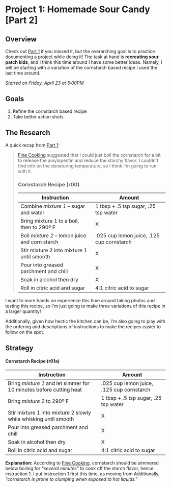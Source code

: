 # Project 1: Homemade Sour Candy [Part 2]

## Overview
Check out [Part 1](https://github.com/briantanabe/project-log/blob/master/projects/sour%20candy/Sour%20Candy%20Part%201.md) if you missed it, but the overarching goal is to practice documenting a project while doing it! The task at hand is **recreating sour patch kids**, and I think this time around I have some better ideas. Namely, I will be starting with a variation of the cornstarch based recipe I used the last time around.

*Started on Friday, April 23 at 5:00PM*

## Goals
1. Refine the cornstarch based recipe
2. Take better action shots

## The Research
A quick recap from [Part 1](https://github.com/briantanabe/project-log/blob/master/projects/sour%20candy/Sour%20Candy%20Part%201.md):
>[Fine Cooking](https://www.finecooking.com/article/thickeners) suggested that I could just boil the cornstarch for a bit to release the amylopectin and reduce the starchy flavor. I couldn't find info on the denaturing temperature, so I think I'm going to run with it.
>### Cornstarch Recipe (r00)
>| Instruction | Amount 
>|-|-|
>|Combine *mixture 1* – sugar and water | 1 tbsp + .5 tsp sugar, .25 tsp water
>|Bring mixture 1 to a boil, then to 290º F| X
>|Boil *mixture 2* – lemon juice and corn starch | .025 cup lemon juice, .125 cup cornstarch 
>|Stir mixture 2 into mixture 1 until smooth | X 
>|Pour into greased parchment and chill | X
>|Soak in alcohol then dry|X|
>|Roll in citric acid and sugar | 4:1 citric acid to sugar

I want to more hands on experience this time around taking photos and testing this recipe, so I'm just going to make three variations of this recipe in a larger quantity!

Additionally, given how hectic the kitchen can be, I'm also going to play with the ordering and descriptions of instructions to make the recipes easier to follow on the spot.

## Strategy

#### Cornstarch Recipe (r01a)
| Instruction | Amount 
|-|-|
|Bring *mixture 1* and let simmer for 10 minutes before cutting heat | .025 cup lemon juice, .125 cup cornstarch 
|Bring *mixture 2* to 290º F | 1 tbsp + .5 tsp sugar, .25 tsp water
|Stir mixture 1 into mixture 2 slowly while whisking until smooth | X 
|Pour into greased parchment and chill | X
|Soak in alcohol then dry|X|
|Roll in citric acid and sugar | 4:1 citric acid to sugar
**Explanation:** According to [Fine Cooking](https://www.finecooking.com/article/thickeners), cornstarch should be simmered below boiling for *"several minutes"* to cook off the starch flavor, hence instruction 1. I put instruction 1 first this time, as moving from  Additionally, *"cornstarch is prone to clumping when exposed to hot liquids."* 
<!--stackedit_data:
eyJoaXN0b3J5IjpbLTE3NDQ5MDQyOCwxNzk1NjE5OTA3XX0=
-->
